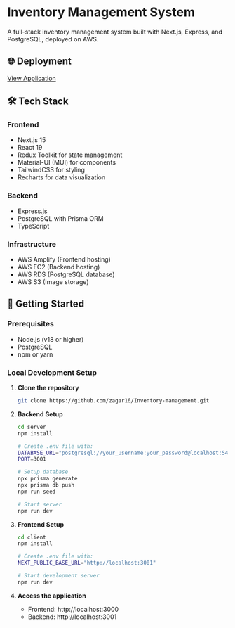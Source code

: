 # Inventory Management System

A full-stack inventory management system built with Next.js, Express, and PostgreSQL, deployed on AWS.

## 🌐 Deployment
[View Application](https://master.d8aebdh7vz8yy.amplifyapp.com/)

## 🛠️ Tech Stack

### Frontend
- Next.js 15
- React 19
- Redux Toolkit for state management
- Material-UI (MUI) for components
- TailwindCSS for styling
- Recharts for data visualization

### Backend
- Express.js
- PostgreSQL with Prisma ORM
- TypeScript

### Infrastructure
- AWS Amplify (Frontend hosting)
- AWS EC2 (Backend hosting)
- AWS RDS (PostgreSQL database)
- AWS S3 (Image storage)

## 🚀 Getting Started

### Prerequisites
- Node.js (v18 or higher)
- PostgreSQL
- npm or yarn

### Local Development Setup

1. **Clone the repository**
   ```bash
   git clone https://github.com/zagar16/Inventory-management.git
   ```

2. **Backend Setup**
   ```bash
   cd server
   npm install

   # Create .env file with:
   DATABASE_URL="postgresql://your_username:your_password@localhost:5432/your_database_name"
   PORT=3001

   # Setup database
   npx prisma generate
   npx prisma db push
   npm run seed

   # Start server
   npm run dev
   ```

3. **Frontend Setup**
   ```bash
   cd client
   npm install

   # Create .env file with:
   NEXT_PUBLIC_BASE_URL="http://localhost:3001"

   # Start development server
   npm run dev
   ```

4. **Access the application**
   - Frontend: http://localhost:3000
   - Backend: http://localhost:3001

